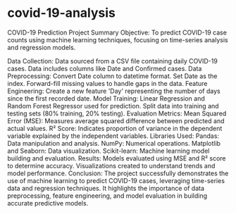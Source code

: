 # covid-19-analysis

COVID-19 Prediction Project Summary
Objective:
To predict COVID-19 case counts using machine learning techniques, focusing on time-series analysis and regression models.

Data Collection:
Data sourced from a CSV file containing daily COVID-19 cases.
Data includes columns like Date and Confirmed cases.
Data Preprocessing:
Convert Date column to datetime format.
Set Date as the index.
Forward-fill missing values to handle gaps in the data.
Feature Engineering:
Create a new feature 'Day' representing the number of days since the first recorded date.
Model Training:
Linear Regression and Random Forest Regressor used for prediction.
Split data into training and testing sets (80% training, 20% testing).
Evaluation Metrics:
Mean Squared Error (MSE): Measures average squared difference between predicted and actual values.
R² Score: Indicates proportion of variance in the dependent variable explained by the independent variables.
Libraries Used:
Pandas: Data manipulation and analysis.
NumPy: Numerical operations.
Matplotlib and Seaborn: Data visualization.
Scikit-learn: Machine learning model building and evaluation.
Results:
Models evaluated using MSE and R² score to determine accuracy.
Visualizations created to understand trends and model performance.
Conclusion:
The project successfully demonstrates the use of machine learning to predict COVID-19 cases, leveraging time-series data and regression techniques. It highlights the importance of data preprocessing, feature engineering, and model evaluation in building accurate predictive models.
